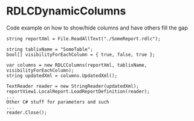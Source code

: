 # RDLCDynamicColumns
Code example on how to show/hide columns and have others fill the gap

```
string reportXml = File.ReadAllText("./SomeReport.rdlc");

string tablixName = "SomeTable";
bool[] visibilityForEachColumn = { true, false, true };

var columns = new RDLCColumns(reportXml, tablixName, visibilityForEachColumn);
string updatedXml = columns.UpdatedXml();

TextReader reader = new StringReader(updatedXml);
reportView1.LocalReport.LoadReportDefinition(reader);
...
Other C# stuff for parameters and such
...
reader.Close();
```
